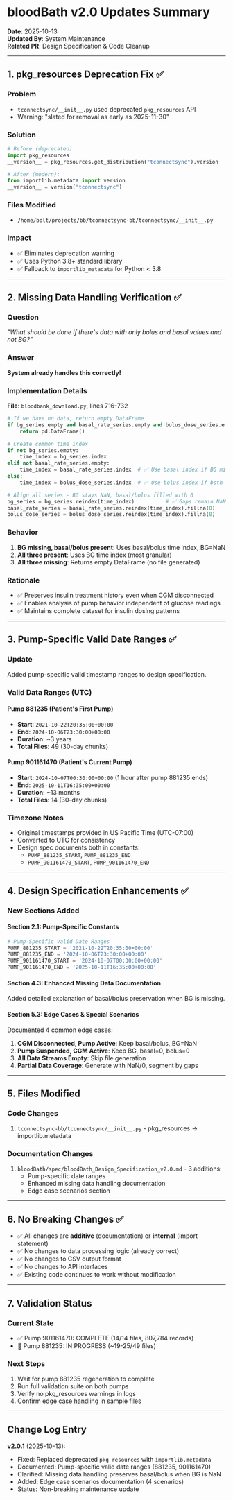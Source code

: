 # bloodBath v2.0 Updates Summary

**Date**: 2025-10-13  
**Updated By**: System Maintenance  
**Related PR**: Design Specification & Code Cleanup

---

## 1. pkg_resources Deprecation Fix ✅

### Problem

- `tconnectsync/__init__.py` used deprecated `pkg_resources` API
- Warning: "slated for removal as early as 2025-11-30"

### Solution

```python
# Before (deprecated):
import pkg_resources
__version__ = pkg_resources.get_distribution("tconnectsync").version

# After (modern):
from importlib.metadata import version
__version__ = version("tconnectsync")
```

### Files Modified

- `/home/bolt/projects/bb/tconnectsync-bb/tconnectsync/__init__.py`

### Impact

- ✅ Eliminates deprecation warning
- ✅ Uses Python 3.8+ standard library
- ✅ Fallback to `importlib_metadata` for Python < 3.8

---

## 2. Missing Data Handling Verification ✅

### Question

_"What should be done if there's data with only bolus and basal values and not BG?"_

### Answer

**System already handles this correctly!**

### Implementation Details

**File**: `bloodbank_download.py`, lines 716-732

```python
# If we have no data, return empty DataFrame
if bg_series.empty and basal_rate_series.empty and bolus_dose_series.empty:
    return pd.DataFrame()

# Create common time index
if not bg_series.empty:
    time_index = bg_series.index
elif not basal_rate_series.empty:
    time_index = basal_rate_series.index  # ✅ Use basal index if BG missing
else:
    time_index = bolus_dose_series.index  # ✅ Use bolus index if both missing

# Align all series - BG stays NaN, basal/bolus filled with 0
bg_series = bg_series.reindex(time_index)          # ✅ Gaps remain NaN
basal_rate_series = basal_rate_series.reindex(time_index).fillna(0)
bolus_dose_series = bolus_dose_series.reindex(time_index).fillna(0)
```

### Behavior

1. **BG missing, basal/bolus present**: Uses basal/bolus time index, BG=NaN
2. **All three present**: Uses BG time index (most granular)
3. **All three missing**: Returns empty DataFrame (no file generated)

### Rationale

- ✅ Preserves insulin treatment history even when CGM disconnected
- ✅ Enables analysis of pump behavior independent of glucose readings
- ✅ Maintains complete dataset for insulin dosing patterns

---

## 3. Pump-Specific Valid Date Ranges ✅

### Update

Added pump-specific valid timestamp ranges to design specification.

### Valid Data Ranges (UTC)

#### Pump 881235 (Patient's First Pump)

- **Start**: `2021-10-22T20:35:00+00:00`
- **End**: `2024-10-06T23:30:00+00:00`
- **Duration**: ~3 years
- **Total Files**: 49 (30-day chunks)

#### Pump 901161470 (Patient's Current Pump)

- **Start**: `2024-10-07T00:30:00+00:00` (1 hour after pump 881235 ends)
- **End**: `2025-10-11T16:35:00+00:00`
- **Duration**: ~13 months
- **Total Files**: 14 (30-day chunks)

### Timezone Notes

- Original timestamps provided in US Pacific Time (UTC-07:00)
- Converted to UTC for consistency
- Design spec documents both in constants:
  - `PUMP_881235_START`, `PUMP_881235_END`
  - `PUMP_901161470_START`, `PUMP_901161470_END`

---

## 4. Design Specification Enhancements ✅

### New Sections Added

#### Section 2.1: Pump-Specific Constants

```python
# Pump-Specific Valid Date Ranges
PUMP_881235_START = '2021-10-22T20:35:00+00:00'
PUMP_881235_END = '2024-10-06T23:30:00+00:00'
PUMP_901161470_START = '2024-10-07T00:30:00+00:00'
PUMP_901161470_END = '2025-10-11T16:35:00+00:00'
```

#### Section 4.3: Enhanced Missing Data Documentation

Added detailed explanation of basal/bolus preservation when BG is missing.

#### Section 5.3: Edge Cases & Special Scenarios

Documented 4 common edge cases:

1. **CGM Disconnected, Pump Active**: Keep basal/bolus, BG=NaN
2. **Pump Suspended, CGM Active**: Keep BG, basal=0, bolus=0
3. **All Data Streams Empty**: Skip file generation
4. **Partial Data Coverage**: Generate with NaN/0, segment by gaps

---

## 5. Files Modified

### Code Changes

1. `tconnectsync-bb/tconnectsync/__init__.py` - pkg_resources → importlib.metadata

### Documentation Changes

1. `bloodBath/spec/bloodBath_Design_Specification_v2.0.md` - 3 additions:
   - Pump-specific date ranges
   - Enhanced missing data handling documentation
   - Edge case scenarios section

---

## 6. No Breaking Changes ✅

- ✅ All changes are **additive** (documentation) or **internal** (import statement)
- ✅ No changes to data processing logic (already correct)
- ✅ No changes to CSV output format
- ✅ No changes to API interfaces
- ✅ Existing code continues to work without modification

---

## 7. Validation Status

### Current State

- ✅ Pump 901161470: COMPLETE (14/14 files, 807,784 records)
- 🔄 Pump 881235: IN PROGRESS (~19-25/49 files)

### Next Steps

1. Wait for pump 881235 regeneration to complete
2. Run full validation suite on both pumps
3. Verify no pkg_resources warnings in logs
4. Confirm edge case handling in sample files

---

## Change Log Entry

**v2.0.1** (2025-10-13):

- Fixed: Replaced deprecated `pkg_resources` with `importlib.metadata`
- Documented: Pump-specific valid date ranges (881235, 901161470)
- Clarified: Missing data handling preserves basal/bolus when BG is NaN
- Added: Edge case scenarios documentation (4 scenarios)
- Status: Non-breaking maintenance update
